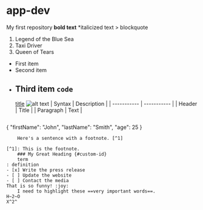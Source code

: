 # app-dev
My first repository
**bold text**
*italicized text
	> blockquote
 1. Legend of the Blue Sea
2. Taxi Driver
3. Queen of Tears
 - First item
- Second item
- Third item
  	`code`
  	---
  [title](https://www.example.com)
  ![alt text](image.jpg)
  | Syntax | Description |
| ----------- | ----------- |
| Header | Title |
| Paragraph | Text |
	```
{
  "firstName": "John",
  "lastName": "Smith",
  "age": 25
}
```
	Here's a sentence with a footnote. [^1]

[^1]: This is the footnote.
	### My Great Heading {#custom-id}
	term
: definition
- [x] Write the press release
- [ ] Update the website
- [ ] Contact the media
That is so funny! :joy:
	I need to highlight these ==very important words==.
H~2~O
X^2^

